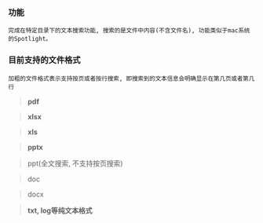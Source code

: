 ### 功能

    完成在特定目录下的文本搜索功能, 搜索的是文件中内容(不含文件名), 功能类似于mac系统的Spotlight。

### 目前支持的文件格式

    加粗的文件格式表示支持按页或者按行搜索, 即搜索到的文本信息会明确显示在第几页或者第几行

>   **pdf**

>   **xlsx**

>   **xls**

>   **pptx**

>   ppt(全文搜索, 不支持按页搜索)

>   doc

>   docx

>   **txt, log等纯文本格式**
